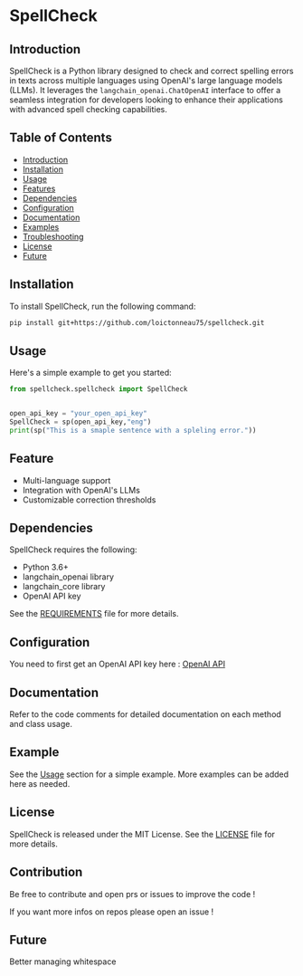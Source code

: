 # SpellCheck

## Introduction

SpellCheck is a Python library designed to check and correct spelling errors in texts across multiple languages using OpenAI's large language models (LLMs). It leverages the `langchain_openai.ChatOpenAI` interface to offer a seamless integration for developers looking to enhance their applications with advanced spell checking capabilities.

## Table of Contents

- [Introduction](#introduction)
- [Installation](#installation)
- [Usage](#usage)
- [Features](#features)
- [Dependencies](#dependencies)
- [Configuration](#configuration)
- [Documentation](#documentation)
- [Examples](#examples)
- [Troubleshooting](#troubleshooting)
- [License](#license)
- [Future](#Future)

## Installation
To install SpellCheck, run the following command:
```bash
pip install git+https://github.com/loictonneau75/spellcheck.git
```
## Usage

Here's a simple example to get you started:

```python
from spellcheck.spellcheck import SpellCheck


open_api_key = "your_open_api_key"
SpellCheck = sp(open_api_key,"eng")
print(sp("This is a smaple sentence with a spleling error."))
```
## Feature
- Multi-language support
- Integration with OpenAI's LLMs
- Customizable correction thresholds

## Dependencies
SpellCheck requires the following:

- Python 3.6+
- langchain_openai library
- langchain_core library
- OpenAI API key

See the [REQUIREMENTS](requirements.txt) file for more details.

## Configuration

You need to first get an OpenAI API key here : [OpenAI API](https://platform.openai.com/api-keysm)

## Documentation

Refer to the code comments for detailed documentation on each method and class usage.

## Example

See the [Usage](#usage) section for a simple example. More examples can be added here as needed.

## License

SpellCheck is released under the MIT License. See the [LICENSE](LICENSE.txt) file for more details.

## Contribution

Be free to contribute and open prs or issues to improve the code !

If you want more infos on repos please open an issue !

## Future

Better managing whitespace
